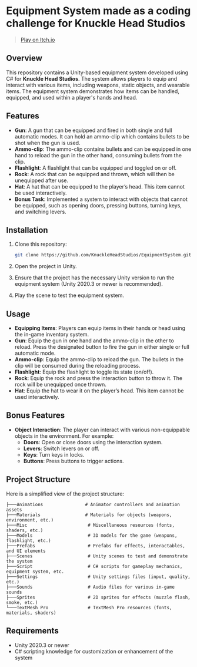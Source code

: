 # Equipment System made as a coding challenge for **Knuckle Head Studios**

> [Play on Itch.io](https://kosmo-gd.itch.io/khs-codingchallenge)

## Overview
This repository contains a Unity-based equipment system developed using C# for **Knuckle Head Studios**. The system allows players to equip and interact with various items, including weapons, static objects, and wearable items. The equipment system demonstrates how items can be handled, equipped, and used within a player's hands and head.

## Features
- **Gun**: A gun that can be equipped and fired in both single and full automatic modes. It can hold an ammo-clip which contains bullets to be shot when the gun is used.
- **Ammo-clip**: The ammo-clip contains bullets and can be equipped in one hand to reload the gun in the other hand, consuming bullets from the clip.
- **Flashlight**: A flashlight that can be equipped and toggled on or off.
- **Rock**: A rock that can be equipped and thrown, which will then be unequipped after use.
- **Hat**: A hat that can be equipped to the player’s head. This item cannot be used interactively.
- **Bonus Task**: Implemented a system to interact with objects that cannot be equipped, such as opening doors, pressing buttons, turning keys, and switching levers.

## Installation

1. Clone this repository:
   ```bash
   git clone https://github.com/KnuckleHeadStudios/EquipmentSystem.git
   ```

2. Open the project in Unity.

3. Ensure that the project has the necessary Unity version to run the equipment system (Unity 2020.3 or newer is recommended).

4. Play the scene to test the equipment system.

## Usage

- **Equipping Items**: Players can equip items in their hands or head using the in-game inventory system.
- **Gun**: Equip the gun in one hand and the ammo-clip in the other to reload. Press the designated button to fire the gun in either single or full automatic mode.
- **Ammo-clip**: Equip the ammo-clip to reload the gun. The bullets in the clip will be consumed during the reloading process.
- **Flashlight**: Equip the flashlight to toggle its state (on/off).
- **Rock**: Equip the rock and press the interaction button to throw it. The rock will be unequipped once thrown.
- **Hat**: Equip the hat to wear it on the player’s head. This item cannot be used interactively.

## Bonus Features

- **Object Interaction**: The player can interact with various non-equippable objects in the environment. For example:
  - **Doors**: Open or close doors using the interaction system.
  - **Levers**: Switch levers on or off.
  - **Keys**: Turn keys in locks.
  - **Buttons**: Press buttons to trigger actions.

## Project Structure

Here is a simplified view of the project structure:

```
├───Animations                # Animator controllers and animation assets
├───Materials                 # Materials for objects (weapons, environment, etc.)
├───Misc                       # Miscellaneous resources (fonts, shaders, etc.)
├───Models                     # 3D models for the game (weapons, flashlight, etc.)
├───Prefabs                    # Prefabs for effects, interactables, and UI elements
├───Scenes                     # Unity scenes to test and demonstrate the system
├───Script                     # C# scripts for gameplay mechanics, equipment system, etc.
├───Settings                   # Unity settings files (input, quality, etc.)
├───Sounds                     # Audio files for various in-game sounds
├───Sprites                    # 2D sprites for effects (muzzle flash, smoke, etc.)
└───TextMesh Pro               # TextMesh Pro resources (fonts, materials, shaders)
```
## Requirements

- Unity 2020.3 or newer
- C# scripting knowledge for customization or enhancement of the system
